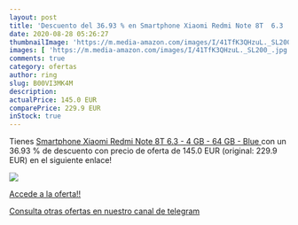 ```yaml
---
layout: post
title: 'Descuento del 36.93 % en Smartphone Xiaomi Redmi Note 8T  6.3   -'
date: 2020-08-28 05:26:27
thumbnailImage: 'https://m.media-amazon.com/images/I/41TfK3QHzuL._SL200_.jpg'
images: [ 'https://m.media-amazon.com/images/I/41TfK3QHzuL._SL200_.jpg' ]
comments: true
category: ofertas
author: ring
slug: B00VI3MK4M
description:
actualPrice: 145.0 EUR
comparePrice: 229.9 EUR
inStock: true
---
```


Tienes [Smartphone Xiaomi Redmi Note 8T  6.3   - 4 GB - 64 GB - Blue ](https://www.amazon.com/dp/B00VI3MK4M/?tag=redken08-20) con un 36.93 % de descuento con precio de oferta de 145.0 EUR (original: 229.9 EUR) en el siguiente enlace!

[![](https://m.media-amazon.com/images/I/41TfK3QHzuL._SL200_.jpg)](https://www.amazon.com/dp/B00VI3MK4M/?tag=redken08-20)

[Accede a la oferta!!](https://www.amazon.com/dp/B00VI3MK4M/?tag=redken08-20)

[Consulta otras ofertas en nuestro canal de telegram](https://t.me/s/ofertas25)
